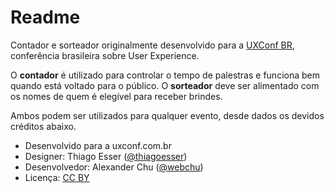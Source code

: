 # Readme

Contador e sorteador originalmente desenvolvido para a [UXConf BR](https://www.uxconf.com.br), conferência brasileira sobre User Experience. 

O **contador** é utilizado para controlar o tempo de palestras e funciona bem quando está voltado para o público. O **sorteador** deve ser alimentado com os nomes de quem é elegível para receber brindes.

Ambos podem ser utilizados para qualquer evento, desde dados os devidos créditos abaixo.

* Desenvolvido para a uxconf.com.br
* Designer: Thiago Esser ([@thiagoesser](https://github.com/thiagoesser))
* Desenvolvedor: Alexander Chu ([@webchu](https://github.com/webchu))
* Licença: [CC BY](https://creativecommons.org/licenses/by/4.0/)
